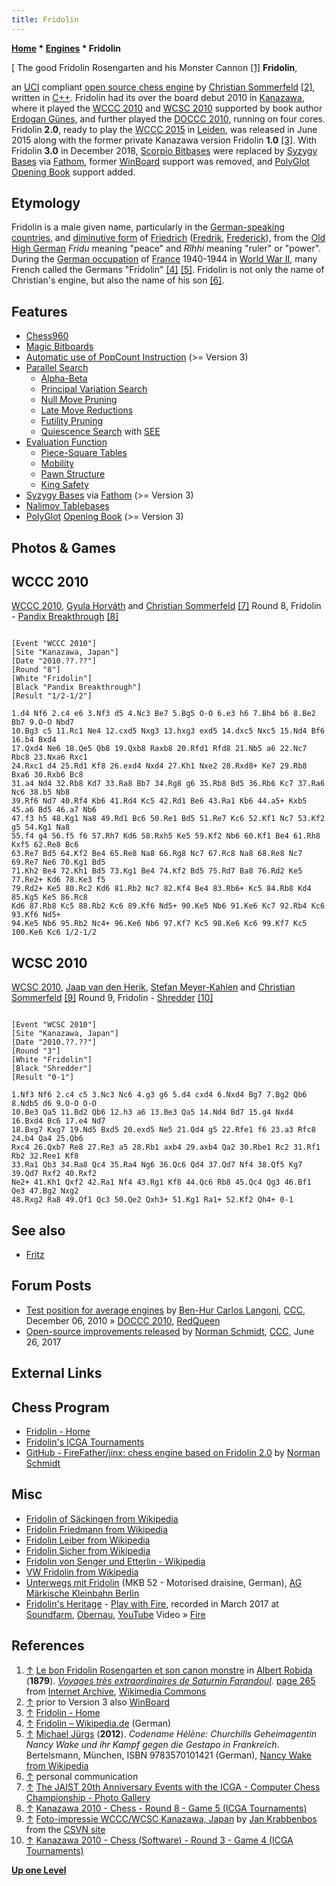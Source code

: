 ```yaml
---
title: Fridolin
---
```

**[Home](Home "Home") * [Engines](Engines "Engines") * Fridolin**

\[ The good Fridolin Rosengarten and his Monster Cannon <a id="cite-note-1" href="#cite-ref-1">[1]</a>
**Fridolin**,

an [UCI](UCI "UCI") compliant [open source chess engine](Category:Open_Source "Category:Open Source") by [Christian Sommerfeld](Christian_Sommerfeld "Christian Sommerfeld") <a id="cite-note-2" href="#cite-ref-2">[2]</a>, written in [C++](Cpp "Cpp").
Fridolin had its over the board debut 2010 in [Kanazawa](https://en.wikipedia.org/wiki/Kanazawa,_Ishikawa), where it played the [WCCC 2010](WCCC_2010 "WCCC 2010") and [WCSC 2010](WCSC_2010 "WCSC 2010") supported by book author [Erdogan Günes](Erdogan_G%C3%BCnes "Erdogan Günes"), and further played the [DOCCC 2010](DOCCC_2010 "DOCCC 2010"), running on four cores.
Fridolin **2.0**, ready to play the [WCCC 2015](WCCC_2015 "WCCC 2015") in [Leiden](Leiden_University "Leiden University"), was released in June 2015 along with the former private Kanazawa version Fridolin **1.0** <a id="cite-note-3" href="#cite-ref-3">[3]</a>. With Fridolin **3.0** in December 2018, [Scorpio Bitbases](Scorpio_Bitbases "Scorpio Bitbases") were replaced by [Syzygy Bases](Syzygy_Bases "Syzygy Bases") via [Fathom](Syzygy_Bases#Fathom "Syzygy Bases"), former [WinBoard](WinBoard "WinBoard") support was removed, and [PolyGlot](PolyGlot "PolyGlot") [Opening Book](Opening_Book "Opening Book") support added.

## Etymology

Fridolin is a male given name, particularly in the [German-speaking countries](https://en.wikipedia.org/wiki/German_language_in_Europe), and [diminutive form](https://en.wikipedia.org/wiki/Diminutive) of [Friedrich](http://de.wikipedia.org/wiki/Friedrich#Herkunft_und_Bedeutung) ([Fredrik](https://en.wikipedia.org/wiki/Fredrik), [Frederick](https://en.wikipedia.org/wiki/Frederick_%28given_name%29)), from the [Old High German](https://en.wikipedia.org/wiki/Old_High_German) *Fridu* meaning "peace" and *Rîhhi* meaning "ruler" or "power". During the [German occupation](https://en.wikipedia.org/wiki/Military_Administration_in_France_%28Nazi_Germany%29) of [France](https://en.wikipedia.org/wiki/Zone_occup%C3%A9e) 1940-1944 in [World War II](https://en.wikipedia.org/wiki/World_War_II), many French called the Germans "Fridolin" <a id="cite-note-4" href="#cite-ref-4">[4]</a> <a id="cite-note-5" href="#cite-ref-5">[5]</a>. Fridolin is not only the name of Christian's engine, but also the name of his son <a id="cite-note-6" href="#cite-ref-6">[6]</a>.

## Features

- [Chess960](Chess960 "Chess960")
- [Magic Bitboards](Magic_Bitboards "Magic Bitboards")
- [Automatic use of PopCount Instruction](Population_Count "Population Count") (>= Version 3)
- [Parallel Search](Parallel_Search "Parallel Search")
  - [Alpha-Beta](Alpha-Beta "Alpha-Beta")
  - [Principal Variation Search](Principal_Variation_Search "Principal Variation Search")
  - [Null Move Pruning](Null_Move_Pruning "Null Move Pruning")
  - [Late Move Reductions](Late_Move_Reductions "Late Move Reductions")
  - [Futility Pruning](Futility_Pruning "Futility Pruning")
  - [Quiescence Search](Quiescence_Search "Quiescence Search") with [SEE](Static_Exchange_Evaluation "Static Exchange Evaluation")
- [Evaluation Function](Evaluation_Function "Evaluation Function")
  - [Piece-Square Tables](Piece-Square_Tables "Piece-Square Tables")
  - [Mobility](Mobility "Mobility")
  - [Pawn Structure](Pawn_Structure "Pawn Structure")
  - [King Safety](King_Safety "King Safety")
- [Syzygy Bases](Syzygy_Bases "Syzygy Bases") via [Fathom](Syzygy_Bases#Fathom "Syzygy Bases") (>= Version 3)
- [Nalimov Tablebases](Nalimov_Tablebases "Nalimov Tablebases")
- [PolyGlot](PolyGlot "PolyGlot") [Opening Book](Opening_Book "Opening Book") (>= Version 3)

## Photos & Games

## WCCC 2010

[](http://www.jaist.ac.jp/ICGA-events-2010/english/photo/02_1.html)
[WCCC 2010](WCCC_2010 "WCCC 2010"), [Gyula Horváth](Gyula_Horv%C3%A1th "Gyula Horváth") and [Christian Sommerfeld](Christian_Sommerfeld "Christian Sommerfeld") <a id="cite-note-7" href="#cite-ref-7">[7]</a>
Round 8, Fridolin - [Pandix Breakthrough](Pandix "Pandix") <a id="cite-note-8" href="#cite-ref-8">[8]</a>

```

[Event "WCCC 2010"]
[Site "Kanazawa, Japan"]
[Date "2010.??.??"]
[Round "8"]
[White "Fridolin"]
[Black "Pandix Breakthrough"]
[Result "1/2-1/2"]

1.d4 Nf6 2.c4 e6 3.Nf3 d5 4.Nc3 Be7 5.Bg5 O-O 6.e3 h6 7.Bh4 b6 8.Be2 Bb7 9.O-O Nbd7 
10.Bg3 c5 11.Rc1 Ne4 12.cxd5 Nxg3 13.hxg3 exd5 14.dxc5 Nxc5 15.Nd4 Bf6 16.b4 Bxd4 
17.Qxd4 Ne6 18.Qe5 Qb8 19.Qxb8 Raxb8 20.Rfd1 Rfd8 21.Nb5 a6 22.Nc7 Rbc8 23.Nxa6 Rxc1 
24.Rxc1 d4 25.Rd1 Kf8 26.exd4 Nxd4 27.Kh1 Nxe2 28.Rxd8+ Ke7 29.Rb8 Bxa6 30.Rxb6 Bc8 
31.a4 Nd4 32.Rb8 Kd7 33.Ra8 Bb7 34.Rg8 g6 35.Rb8 Bd5 36.Rb6 Kc7 37.Ra6 Nc6 38.b5 Nb8 
39.Rf6 Nd7 40.Rf4 Kb6 41.Rd4 Kc5 42.Rd1 Be6 43.Ra1 Kb6 44.a5+ Kxb5 45.a6 Bd5 46.a7 Nb6 
47.f3 h5 48.Kg1 Na8 49.Rd1 Bc6 50.Re1 Bd5 51.Re7 Kc6 52.Kf1 Nc7 53.Kf2 g5 54.Kg1 Na8 
55.f4 g4 56.f5 f6 57.Rh7 Kd6 58.Rxh5 Ke5 59.Kf2 Nb6 60.Kf1 Be4 61.Rh8 Kxf5 62.Re8 Bc6 
63.Re7 Bd5 64.Kf2 Be4 65.Re8 Na8 66.Rg8 Nc7 67.Rc8 Na8 68.Re8 Nc7 69.Re7 Ne6 70.Kg1 Bd5 
71.Kh2 Be4 72.Kh1 Bd5 73.Kg1 Be4 74.Kf2 Bd5 75.Rd7 Ba8 76.Rd2 Ke5 77.Re2+ Kd6 78.Ke3 f5 
79.Rd2+ Ke5 80.Rc2 Kd6 81.Rb2 Nc7 82.Kf4 Be4 83.Rb6+ Kc5 84.Rb8 Kd4 85.Kg5 Ke5 86.Rc8 
Kd6 87.Rb8 Kc5 88.Rb2 Kc6 89.Kf6 Nd5+ 90.Ke5 Nb6 91.Ke6 Kc7 92.Rb4 Kc6 93.Kf6 Nd5+ 
94.Ke5 Nb6 95.Rb2 Nc4+ 96.Ke6 Nb6 97.Kf7 Kc5 98.Ke6 Kc6 99.Kf7 Kc5 100.Ke6 Kc6 1/2-1/2

```

## WCSC 2010

[](http://www.csvn.nl/index.php?option=com_content&view=article&id=472%3Afoto-impressie-wcccwcsc-kanazawa-japan&catid=51%3Atoernooien&Itemid=28&lang=en)
[WCSC 2010](WCSC_2010 "WCSC 2010"), [Jaap van den Herik](Jaap_van_den_Herik "Jaap van den Herik"), [Stefan Meyer-Kahlen](Stefan_Meyer-Kahlen "Stefan Meyer-Kahlen") and [Christian Sommerfeld](Christian_Sommerfeld "Christian Sommerfeld") <a id="cite-note-9" href="#cite-ref-9">[9]</a>
Round 9, Fridolin - [Shredder](Shredder "Shredder") <a id="cite-note-10" href="#cite-ref-10">[10]</a>

```

[Event "WCSC 2010"]
[Site "Kanazawa, Japan"]
[Date "2010.??.??"]
[Round "3"]
[White "Fridolin"]
[Black "Shredder"]
[Result "0-1"]

1.Nf3 Nf6 2.c4 c5 3.Nc3 Nc6 4.g3 g6 5.d4 cxd4 6.Nxd4 Bg7 7.Bg2 Qb6 8.Ndb5 d6 9.O-O O-O 
10.Be3 Qa5 11.Bd2 Qb6 12.h3 a6 13.Be3 Qa5 14.Nd4 Bd7 15.g4 Nxd4 16.Bxd4 Bc6 17.e4 Nd7 
18.Bxg7 Kxg7 19.Nd5 Bxd5 20.exd5 Ne5 21.Qd4 g5 22.Rfe1 f6 23.a3 Rfc8 24.b4 Qa4 25.Qb6 
Rxc4 26.Qxb7 Re8 27.Re3 a5 28.Rb1 axb4 29.axb4 Qa2 30.Rbe1 Rc2 31.Rf1 Rb2 32.Ree1 Kf8 
33.Ra1 Qb3 34.Ra8 Qc4 35.Ra4 Ng6 36.Qc6 Qd4 37.Qd7 Nf4 38.Qf5 Kg7 39.Qd7 Rxf2 40.Rxf2 
Ne2+ 41.Kh1 Qxf2 42.Ra1 Nf4 43.Rg1 Kf8 44.Qc6 Rb8 45.Qc4 Qg3 46.Bf1 Qe3 47.Bg2 Nxg2 
48.Rxg2 Ra8 49.Qf1 Qc3 50.Qe2 Qxh3+ 51.Kg1 Ra1+ 52.Kf2 Qh4+ 0-1 

```

## See also

- [Fritz](Fritz "Fritz")

## Forum Posts

- [Test position for average engines](http://www.talkchess.com/forum/viewtopic.php?t=36967) by [Ben-Hur Carlos Langoni](Ben-Hur_Carlos_Vieira_Langoni_Junior "Ben-Hur Carlos Vieira Langoni Junior"), [CCC](CCC "CCC"), December 06, 2010 » [DOCCC 2010](DOCCC_2010 "DOCCC 2010"), [RedQueen](RedQueen "RedQueen")
- [Open-source improvements released](http://www.talkchess.com/forum/viewtopic.php?t=64418) by [Norman Schmidt](Norman_Schmidt "Norman Schmidt"), [CCC](CCC "CCC"), June 26, 2017

## External Links

## Chess Program

- [Fridolin - Home](https://sites.google.com/site/fridolinchess/home)
- [Fridolin's ICGA Tournaments](https://www.game-ai-forum.org/icga-tournaments/program.php?id=609)
- [GitHub - FireFather/jinx: chess engine based on Fridolin 2.0](https://github.com/FireFather/jinx) by [Norman Schmidt](Norman_Schmidt "Norman Schmidt")

## Misc

- [Fridolin of Säckingen from Wikipedia](https://en.wikipedia.org/wiki/Fridolin_of_S%C3%A4ckingen)
- [Fridolin Friedmann from Wikipedia](https://en.wikipedia.org/wiki/Fridolin_Friedmann)
- [Fridolin Leiber from Wikipedia](https://en.wikipedia.org/wiki/Fridolin_Leiber)
- [Fridolin Sicher from Wikipedia](https://en.wikipedia.org/wiki/Fridolin_Sicher)
- [Fridolin von Senger und Etterlin - Wikipedia](https://en.wikipedia.org/wiki/Fridolin_von_Senger_und_Etterlin)
- [VW Fridolin from Wikipedia](https://en.wikipedia.org/wiki/Volkswagen_Type_147_Kleinlieferwagen)
- [Unterwegs mit Fridolin](http://www.mkb-berlin.de/untrwegs.htm) (MKB 52 - Motorised draisine, German), [AG Märkische Kleinbahn Berlin](https://en.wikipedia.org/wiki/AG_M%C3%A4rkische_Kleinbahn)
- [Fridolin's Heritage](http://www.fridolins.ch/int/index.html) - [Play with Fire](<https://en.wikipedia.org/wiki/Play_with_Fire_(The_Rolling_Stones_song)>), recorded in March 2017 at [Soundfarm](https://www.soundfarm.ch/), [Obernau](https://en.wikipedia.org/wiki/Kriens), [YouTube](https://en.wikipedia.org/wiki/YouTube) Video » [Fire](Fire "Fire")

## References

1. <a id="cite-ref-1" href="#cite-note-1">↑</a> [Le bon Fridolin Rosengarten et son canon monstre](https://commons.wikimedia.org/wiki/File:Le_bon_Fridolin_Rosengarten_et_son_canon_monstre.jpg) in [Albert Robida](https://en.wikipedia.org/wiki/Albert_Robida) (**1879**). *[Voyages très extraordinaires de Saturnin Farandoul](https://fr.wikipedia.org/wiki/Voyages_tr%C3%A8s_extraordinaires_de_Saturnin_Farandoul)*. [page 265](https://archive.org/stream/voyagestrsextrao02robi#page/265/mode/1up) from [Internet Archive](https://en.wikipedia.org/wiki/Internet_Archive), [Wikimedia Commons](https://en.wikipedia.org/wiki/Wikimedia_Commons)
1. <a id="cite-ref-2" href="#cite-note-2">↑</a> prior to Version 3 also [WinBoard](WinBoard "WinBoard")
1. <a id="cite-ref-3" href="#cite-note-3">↑</a> [Fridolin - Home](https://sites.google.com/site/fridolinchess/home)
1. <a id="cite-ref-4" href="#cite-note-4">↑</a> [Fridolin – Wikipedia.de](http://de.wikipedia.org/wiki/Fridolin) (German)
1. <a id="cite-ref-5" href="#cite-note-5">↑</a> [Michael Jürgs](http://de.wikipedia.org/wiki/Michael_J%C3%BCrgs) (**2012**). *Codename Hélène: Churchills Geheimagentin Nancy Wake und ihr Kampf gegen die Gestapo in Frankreich*. Bertelsmann, München, ISBN 9783570101421 (German), [Nancy Wake from Wikipedia](https://en.wikipedia.org/wiki/Nancy_Wake)
1. <a id="cite-ref-6" href="#cite-note-6">↑</a> personal communication
1. <a id="cite-ref-7" href="#cite-note-7">↑</a> [The JAIST 20th Anniversary Events with the ICGA - Computer Chess Championship - Photo Gallery](http://www.jaist.ac.jp/ICGA-events-2010/english/photo/02_1.html)
1. <a id="cite-ref-8" href="#cite-note-8">↑</a> [Kanazawa 2010 - Chess - Round 8 - Game 5 (ICGA Tournaments)](https://www.game-ai-forum.org/icga-tournaments/round.php?tournament=209&round=8&id=5)
1. <a id="cite-ref-9" href="#cite-note-9">↑</a> [Foto-impressie WCCC/WCSC Kanazawa, Japan](http://www.csvn.nl/index.php?option=com_content&view=article&id=472%3Afoto-impressie-wcccwcsc-kanazawa-japan&catid=51%3Atoernooien&Itemid=28&lang=en) by [Jan Krabbenbos](Jan_Krabbenbos "Jan Krabbenbos") from the [CSVN site](CSVN "CSVN")
1. <a id="cite-ref-10" href="#cite-note-10">↑</a> [Kanazawa 2010 - Chess (Software) - Round 3 - Game 4 (ICGA Tournaments)](https://www.game-ai-forum.org/icga-tournaments/round.php?tournament=210&round=3&id=4)

**[Up one Level](Engines "Engines")**

